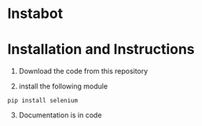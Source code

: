 # Instabot

# Installation and Instructions
1. Download the code from this repository

2. install the following module
```
pip install selenium
```

3. Documentation is in code
